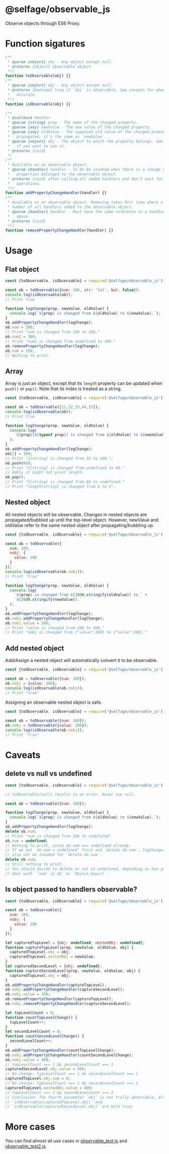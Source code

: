 # @selfage/observable_js
Observe objects through ES6 Proxy.

# Function sigatures
```javascript
/**
 * @param {object} obj - Any object except null.
 * @returns {object} observable object
 **/
function toObservable(obj) {}
/**
 * @param {object} obj - Any object except null.
 * @returns {boolean} true if `obj` is observable. See caveats for when it's not
 *   accurate.
 **/
function isObservable(obj) {}

/**
 * @callback Handler
 * @param {string} prop - The name of the changed property.
 * @param {any} newValue - The new value of the changed property.
 * @param {any} oldValue - The supposed old value of the changed proerpty. When
 *   propagated, it's the same as `newValue`.
 * @param {object} obj - The object to which the property belongs. See caveats
 *   if you want to use it.
 * @returns {void}
 */
/**
 * Available on an observable object.
 * @param {Handler} handler - To be be invoked when there is a change on any
 *   properties belonged to the observable object.
 * @returns {void} after calling all added handlers and don't wait for async
 *   operations.
 **/
function addPropertyChangeHandler(handler) {}
/**
 * Available on an observable object. Removing takes O(n) time where n is the
 * number of all handlers added to the observable object.
 * @param {Handler} handler - Must have the same reference to a handler added
 *   above.
 * @returns {void}
 **/
function removePropertyChangeHandler(handler) {}
```

# Usage
## Flat object
```javascript
const {toObservable, isObservable} = require('@selfage/observable_js');

const ob = toObservable({num: 100, str: 'lol', bul: false});
console.log(isObservable(ob));
// Print true

function logChange(prop, newValue, oldValue) {
  console.log(`${prop} is changed from ${oldValue} to ${newValue}.`);
}
ob.addPropertyChangeHandler(logChange);
ob.num = 200;
// Print "num is changed from 100 to 200."
ob.num2 = 300;
// Print "num2 is changed from undefined to 300."
ob.removePropertyChangeHandler(logChange);
ob.num = 150;
// Nothing to print.
```

## Array
Array is just an object, except that its `length` property can be updated when
`push()` or `pop()`. Note that its index is treated as a string.
```javascript
const {toObservable, isObservable} = require('@selfage/observable_js');

const ob = toObservable([11,22,33,44,55]);
console.log(isObservable(ob));
// Print true

function logChange(prop, newValue, oldValue) {
  console.log(
    `${prop}[${typeof prop}] is changed from ${oldValue} to ${newValue}.`
  );
}
ob.addPropertyChangeHandler(logChange);
ob[2] = 100;
// Print "2[string] is changed from 33 to 100.";
ob.push(66);
// Print "5[string] is changed from undefined to 66."
// Oddly it might not print length.
ob.pop();
// Print "5[string] is changed from 66 to undefined."
// Print "length[string] is changed from 6 to 5".
```

## Nested object
All nested objects will be observable. Changes in nested objects are
propagated/bubbled up until the top-level object. However, newValue and oldValue
refer to the same nested object after propagating/bubbling up.
```javascript
const {toObservable, isObservable} = require('@selfage/observable_js');

const ob = toObservable({
  num: 100,
  nobj: {
    value: 200
  }
});
console.log(isObservable(ob.nobj));
// Print "true"

function logChange(prop, newValue, oldValue) {
  console.log(
    `${prop} is changed from ${JSON.stringify(oldValue)} to ` +
    `${JSON.stringify(newValue)}.`
  );
}
ob.addPropertyChangeHandler(logChange);
ob.nobj.addPropertyChangeHandler(logChange);
ob.nobj.value = 300;
// Print "value is changed from 200 to 300."
// Print "nobj is changed from {"value":300} to {"value":300}."
```

## Add nested object
Add/Assign a nested object will automatically convert it to be observable.
```javascript
const {toObservable, isObservable} = require('@selfage/observable_js');

const ob = toObservable({num: 100});
ob.nobj = {value: 200};
console.log(isObservable(ob.nobj));
// Print "true"
```

Assigning an observable nested object is safe.
```javascript
const {toObservable, isObservable} = require('@selfage/observable_js');

const ob = toObservable({num: 100});
ob.nobj = toObservable({value: 200});
console.log(isObservable(ob.nobj));
// Print "true"
```

# Caveats
## delete vs null vs undefined 
```javascript
const {toObservable, isObservable} = require('@selfage/observable_js');

// toObservable(null) results in an error. Never use null.

const ob = toObservable({num: 100});

function logChange(prop, newValue, oldValue) {
  console.log(`${prop} is changed from ${oldValue} to ${newValue}.`);
}
ob.addPropertyChangeHandler(logChange);
delete ob.num;
// Print "num is changed from 100 to undefined".
ob.num = undefined;
// Nothing to print, since ob.num === undefined already.
// If we set `ob.num = undefined` first and `delete ob.num`, logChange() will
// also not be invoked for `delete ob.num`.
delete ob.num;
// Still nothing to print.
// You should decide to delete or set to undefined, depending on how you woul
// deal with `'num' in ob` or `Object.keys()`.
```

## Is object passed to handlers observable?
```javascript
const {toObservable, isObservable} = require('@selfage/observable_js');

const ob = toObservable({
  num: 100,
  nobj: {
    value: 200
  }
});

let capturedTopLevel = {obj: undefined, nestedObj: undefined};
function captureTopLevel(prop, newValue, oldValue, obj) {
  capturedTopLevel.obj = obj;
  capturedTopLevel.nestedObj = newValue;
}
let capturedSecondLevel = {obj: undefined};
function captureSecondLevel(prop, newValue, oldValue, obj) {
  capturedTopLevel.obj = obj;
}
ob.addPropertyChangeHandler(captureTopLevel);
ob.nobj.addPropertyChangeHandler(captureSecondLevel);
ob.nobj.value = 300;
ob.removePropertyChangeHandler(captureTopLevel);
ob.nobj.removePropertyChangeHandler(captureSecondLevel);

let topLevelCount = 0;
function countTopLevelChange() {
  topLevelCount++;
}
let secondLevelCount = 0;
function countSecondLevelChange() {
  secondLevelCount++;
}
ob.addPropertyChangeHandler(countTopLevelChange);
ob.nobj.addPropertyChangeHandler(countSecondLevelChange);
ob.nobj.value = 400;
// topLevelCount === 1 && secondLevelCount === 1
capturedSecondLevel.obj.value = 500;
// No change: topLevelCount === 1 && secondLevelCount === 1
capturedTopLevel.obj.num = 0;
// No change: topLevelCount === 1 && secondLevelCount === 1
capturedTopLevel.nestedObj.value = 600;
// topLevelCount === 2 && secondLevelCount === 2
// Conclusion: The fourth parameter `obj` is not trully observable, although
// `isObservable(capturedTopLevel.obj)` and
// `isObservable(capturedSecondLevel.obj)` are both true;
```

# More cases
You can find almost all use cases in
[observable_test.js](https://github.com/teststaybaka/observable_js/blob/main/observable_test.js)
and
[observable_test2.js](https://github.com/teststaybaka/observable_js/blob/main/observable_test2.js).
